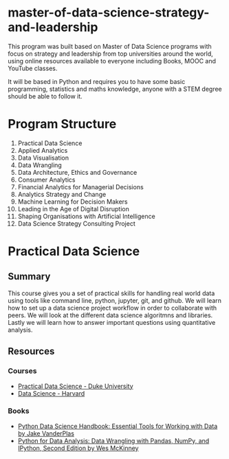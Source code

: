 # master-of-data-science-strategy-and-leadership
This program was built based on Master of Data Science programs with focus on strategy and leadership from top universities around the world, using online resources available to everyone including Books, MOOC and YouTube classes.

It will be based in Python and requires you to have some basic programming, statistics and maths knowledge, anyone with a STEM degree should be able to follow it.

# Program Structure
1. Practical Data Science
1. Applied Analytics
1. Data Visualisation
1. Data Wrangling
1. Data Architecture, Ethics and Governance
1. Consumer Analytics
1. Financial Analytics for Managerial Decisions
1. Analytics Strategy and Change
1. Machine Learning for Decision Makers
1. Leading in the Age of Digital Disruption
1. Shaping Organisations with Artificial Intelligence 
1. Data Science Strategy Consulting Project

# Practical Data Science
## Summary
This course gives you a set of practical skills for handling real world data using tools like command line, python, jupyter, git, and github. We will learn how to set up a data science project workflow in order to collaborate with peers. We will look at the different data science algoritmns and libraries. Lastly we will learn how to answer important questions using quantitative analysis.

## Resources
### Courses
- [Practical Data Science - Duke University](https://www.practicaldatascience.org/)
- [Data Science - Harvard](http://cs109.github.io/2015/pages/videos.html)
### Books
- [Python Data Science Handbook: Essential Tools for Working with Data by Jake VanderPlas](https://www.amazon.com.au/Python-Data-Science-Handbook-Essential-ebook/dp/B01N2JT3ST)
- [Python for Data Analysis: Data Wrangling with Pandas, NumPy, and IPython, Second
Edition by Wes McKinney](https://www.amazon.com/gp/product/1491957662)
